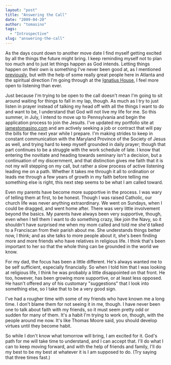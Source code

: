 ```yaml
---
layout: "post"
title: "Answering the Call"
date: "2009-04-20"
author: "tomasino"
tags:
  - "Introspective"
slug: "answering-the-call"
---
```


As the days count down to another move date I find myself getting
excited by all the things the future might bring. I keep reminding
myself not to plan too much and to just let things happen as God
intends. Letting things happen on their own is something I've never been
good at, as I mentioned [previously][], but with the help of some really
great people here in Atlanta and the spiritual direction I'm going
through at the [Ignatius House][], I feel more open to listening than
ever.

Just because I'm trying to be open to the call doesn't mean I'm going to
sit around waiting for things to fall in my lap, though. As much as I
try to just listen in prayer instead of talking my head off with all the
things I want to do and want to be, I understand that God will not live
my life for me. So this summer, in July, I intend to move up to
Pennsylvania and begin the application process to join the Jesuits. I've
updated my portfolio site at [jamestomasino.com][] and am actively
seeking a job or contract that will pay the bills for the next year
while I prepare. I'm making strides to keep in constant communication
with the Maryland Province of the Society of Jesus as well, and trying
hard to keep myself grounded in daily prayer; though that part continues
to be a struggle with the work schedule of late. I know that entering
the novitiate and heading towards seminary isn't a decision, but a
continuation of my discernment, and that distinction gives me faith that
it is not my will stepping on my call, but rather a slow process of
active listening leading me on a path. Whether it takes me through it
all to ordination or leads me through a few years of growth in my faith
before telling me something else is right, this next step seems to be
what I am called toward.

Even my parents have become more supportive in the process. I was wary
of telling them at first, to be honest. Though I was raised Catholic,
our church life was never anything extraordinary. We went on Sundays,
when I could be dragged, and went home after. There was very little
involvement beyond the basics. My parents have always been very
supportive, though, even when I tell them I want to do something crazy,
like join the Navy, so it shouldn't have surprised me when my mom called
and told me she'd talked to a Franciscan from their parish about me. She
understands things better now, I think; and as she talks to more people
about it, she's been finding more and more friends who have relatives in
religious life. I think that's been important to her so that the whole
thing can be grounded in the world we know.

For my dad, the focus has been a little different. He's always wanted me
to be self sufficient, especially financially. So when I told him that I
was looking at religious life, I think he was probably a little
disappointed on that front. He too, however, has been growing more
supportive, or at least less opposed. He hasn't offered any of his
customary "suggestions" that I look into something else, so I take that
to be a very good sign.

I've had a rougher time with some of my friends who have known me a long
time. I don't blame them for not seeing it in me, though. I have never
been one to talk about faith with my friends, so it must seem pretty odd
or sudden for many of them. It's a habit I'm trying to work on, though,
with the people around me now. It's like Thomas Moore said, you should
develop virtues until they become habit.

So while I don't know what tomorrow will bring, I am excited for it.
God's path for me will take time to understand, and I can accept that.
I'll do what I can to keep moving forward, and with the help of friends
and family, I'll do my best to be my best at whatever it is I am
supposed to do. (Try saying that three times fast.)

  [previously]: //blog.tomasino.org/?p=212
  [Ignatius House]: //www.ignatiushouse.org/
  [jamestomasino.com]: //www.jamestomasino.com
